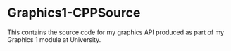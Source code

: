 # Graphics1-CPPSource
 This contains the source code for my graphics API produced as part of my Graphics 1 module at University. 
